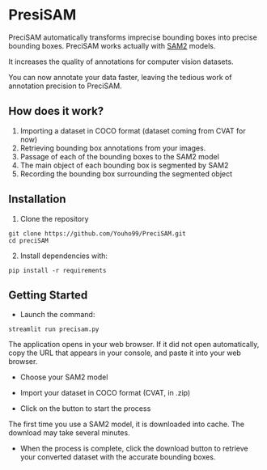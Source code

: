 # PresiSAM

PreciSAM automatically transforms imprecise bounding boxes into precise bounding boxes. PreciSAM works actually with [SAM2](https://github.com/facebookresearch/segment-anything-2) models.

It increases the quality of annotations for computer vision datasets.

You can now annotate your data faster, leaving the tedious work of annotation precision to PreciSAM.

## How does it work?

1. Importing a dataset in COCO format (dataset coming from CVAT for now)
2. Retrieving bounding box annotations from your images.
3. Passage of each of the bounding boxes to the SAM2 model
4. The main object of each bounding box is segmented by SAM2
5. Recording the bounding box surrounding the segmented object

## Installation

1. Clone the repository
```
git clone https://github.com/Youho99/PreciSAM.git
cd preciSAM
```

2. Install dependencies with:

```
pip install -r requirements
```

## Getting Started

* Launch the command:

```
streamlit run precisam.py
```

The application opens in your web browser. If it did not open automatically, copy the URL that appears in your console, and paste it into your web browser.

* Choose your SAM2 model

* Import your dataset in COCO format (CVAT, in .zip)

* Click on the button to start the process

The first time you use a SAM2 model, it is downloaded into cache. The download may take several minutes.

* When the process is complete, click the download button to retrieve your converted dataset with the accurate bounding boxes.